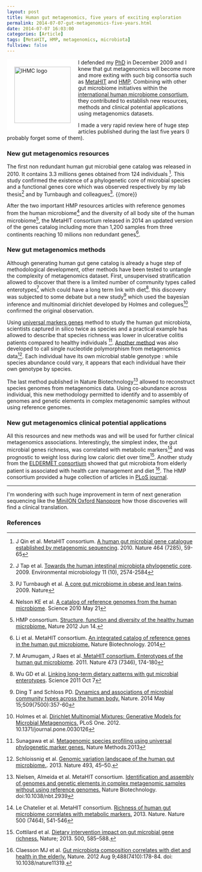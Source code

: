 ```yaml
---
layout: post
title: Human gut metagenomics, five years of exciting exploration
permalink: 2014-07-07-gut-metagenomics-five-years.html
date: 2014-07-07 16:03:00
categories: [Article]
tags: [MetaHIT, HMP, metagenomics, microbiota]
fullview: false
---
```



<img itemprop="image" src="http://eldermet.ucc.ie/wp-content/uploads/IHMC-logo.jpg" alt="IHMC logo" style="float: left; border: 20px solid white; width: 150px;"/>

I defended my [PhD](http://julientap.free.fr/These_Julien_Tap.htm "Julien Tap These") in December 2009 and I knew that gut metagenomics will become more and more exiting with such big consortia such as [MetaHIT](http://www.metahit.eu/ "metahit website") and [HMP](http://www.hmpdacc.org/). Combining with other gut microbiome initiatives within the [international human microbiome consortium](http://www.human-microbiome.org/), they contributed to establish new resources, methods and clinical potential applications using metagenomics datasets.

I made a very rapid review here of huge step articles published during the last five years (I probably forget some of them).

### New gut metagenomics resources ###
The first non redundant human gut microbial gene catalog was released in 2010. It contains 3.3 millions genes obtained from 124 individuals [^1]. This study confirmed the existence of a phylogenetic core of microbial species and a functional genes core which was observed respectively by my lab thesis[^2] and by Turnbaugh and colleagues[^3]. {{more}} <!--more-->

After the two important HMP resources articles with reference genomes from the human microbiome[^4] and  the diversity of all body site of the human microbiome[^5], the MetaHIT consortium released in 2014 an updated version of the genes catalog including more than 1,200 samples from three continents reaching 10 milions non redundant genes[^6].

### New gut metagenomics methods ###
Although generating human gut gene catalog is already a huge step of methodological development, other methods have been tested to untangle the complexity of metagenomics dataset. First, unsupervised stratification allowed to discover that there is a limited number of community types called enterotypes[^7] which could have a long term link with diet[^8]. this discovery was subjected to some debate but a new study[^9] which used the bayesian inference and multinomial dirichlet developed by Holmes and collegues[^10] confirmed the original observation. 

Using [universal markers genes](http://julientap.com/post/2013-10-30-new-metagenomic-marker-genes-method-microbiota.html) method to study the human gut microbiota, scientists captured in silico twice as species and a practical example has allowed to describe that species richness was lower in ulcerative colitis patients compared to healthy individuals [^11]. [Another method](http://http://julientap.com/post/2012-12-14-genomic-variation-landscape-of-the-human-gut-microbiome.html) was also developed to call single nucleotide polymorphism from metagenomics data[^12]. Each individual have its own microbial stable genotype : while species abundance could vary, it appears that each individual have their own genotype by species.

The last method published in Nature Biotechnology[^13] allowed to reconstruct species genomes from metagenomics data. Using co-abundance across individual, this new methodology permitted to identify and to assembly of genomes and genetic elements in complex metagenomic samples without using reference genomes.

### New gut metagenomics clinical potential applications ###
All this resources and new methods was and will be used for further clinical metagenomics associations. Interestingly, the simplest index, the gut microbial genes richness, was correlated with metabolic markers[^14] and was prognostic to weight loss during low caloric diet over time[^15]. Another study from the [ELDERMET consortium](http://eldermet.ucc.ie/publications/) showed that gut microbiota from elderly patient is associated with health care management and diet [^16]. The HMP consortium provided a huge collection of articles in [PLoS journal](http://www.ploscollections.org/hmp "PLoS HMP"). 

---
I'm wondering with such huge improvement in term of next generation sequencing like the [MiniION Oxford Nanopore](https://www.nanoporetech.com/technology/the-minion-device-a-miniaturised-sensing-system/the-minion-device-a-miniaturised-sensing-system) how those discoveries will find a clinical translation.


### References ###
[^1]: J Qin et al. MetaHIT consortium. [A human gut microbial gene catalogue established by metagenomic sequencing](http://www.nature.com/nature/journal/v464/n7285/abs/nature08821.html). 2010. Nature 464 (7285), 59-65

[^2]: J Tap et al. 	[Towards the human intestinal microbiota phylogenetic core](http://onlinelibrary.wiley.com/doi/10.1111/j.1462-2920.2009.01982.x/abstract). 2009. Environmental microbiology 11 (10), 2574-2584 

[^3]: PJ Turnbaugh et al. [A core gut microbiome in obese and lean twins](http://www.nature.com/nature/journal/v457/n7228/full/nature07540.html). 2009. Nature

[^4]: Nelson KE et al. [A catalog of reference genomes from the human microbiome](http://www.ncbi.nlm.nih.gov/pubmed/20489017). Science 2010 May 21

[^5]: HMP consortium. [Structure, function and diversity of the healthy human microbiome.](http://www.ncbi.nlm.nih.gov/pubmed/22699609) Nature 2012 Jun 14.

[^6]: Li et al. MetaHIT consortium. [An integrated catalog of reference genes in the human gut microbiome.](http://www.nature.com/nbt/journal/vaop/ncurrent/full/nbt.2942.html) Nature Biotechnology. 2014

[^7]: M Arumugam, J Raes et al.[ MetaHIT consortium. Enterotypes of the human gut microbiome](http://www.nature.com/nature/journal/v473/n7346/abs/nature09944.html). 2011. Nature 473 (7346), 174-180

[^8]: Wu GD et al. [Linking long-term dietary patterns with gut microbial enterotypes](http://www.ncbi.nlm.nih.gov/pubmed/21885731). Science 2011 Oct 7

[^9]: Ding T and Schloss PD. [Dynamics and associations of microbial community types across the human body.](http://dx.doi.org/10.1038/nature13178) Nature. 2014 May 15;509(7500):357-60

[^10]: Holmes et al. [Dirichlet Multinomial Mixtures: Generative Models for Microbial Metagenomics.](http://www.plosone.org/article/info%3Adoi%2F10.1371%2Fjournal.pone.0030126) PLoS One. 2012. 10.1371/journal.pone.0030126

[^11]: Sunagawa et al. [Metagenomic species profiling using universal phylogenetic marker genes.](http://dx.doi.org/10.1038/NMETH.2693) Nature Methods.2013

[^12]: Schloissnig et al. [Genomic variation landscape of the human gut microbiome.](http://www.nature.com/nature/journal/vaop/ncurrent/full/nature11711.html). 2013. Nature 493, 45–50.

[^13]:Nielsen, Almeida et al. MetaHIT consortium. [Identification and assembly of genomes and genetic elements in complex metagenomic samples without using reference genomes.](http://www.nature.com/nbt/journal/vaop/ncurrent/full/nbt.2939.html) Nature Biotechnology. doi:10.1038/nbt.2939

[^14]: Le Chatelier et al. MetaHIT consortium. [Richness of human gut microbiome correlates with metabolic markers.](http://www.nature.com/nature/journal/v500/n7464/abs/nature12506.html) 2013. Nature. Nature 500 (7464), 541-546

[^15]: Cottilard et al. [Dietary intervention impact on gut microbial gene richness.](http://www.nature.com/nature/journal/v500/n7464/full/nature12480.html) Nature; 2013. 500, 585–588.

[^16]: Claesson MJ et al.  [Gut microbiota composition correlates with diet and health in the elderly.](http://www.ncbi.nlm.nih.gov/pubmed/22797518) Nature. 2012 Aug 9;488(7410):178-84. doi: 10.1038/nature11319.

